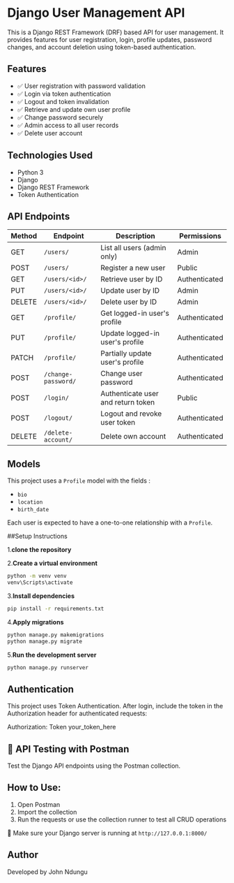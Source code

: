 # Django User Management API

This is a Django REST Framework (DRF) based API for user management. It provides features for user registration, login, profile updates, password changes, and account deletion using token-based authentication.

## Features

- ✅ User registration with password validation
- ✅ Login via token authentication
- ✅ Logout and token invalidation
- ✅ Retrieve and update own user profile
- ✅ Change password securely
- ✅ Admin access to all user records
- ✅ Delete user account

## Technologies Used

- Python 3
- Django
- Django REST Framework
- Token Authentication

## API Endpoints

| Method | Endpoint             | Description                          | Permissions         |
|--------|----------------------|--------------------------------------|---------------------|
| GET    | `/users/`            | List all users (admin only)          | Admin               |
| POST   | `/users/`            | Register a new user                  | Public              |
| GET    | `/users/<id>/`       | Retrieve user by ID                  | Authenticated       |
| PUT    | `/users/<id>/`       | Update user by ID                    | Admin               |
| DELETE | `/users/<id>/`       | Delete user by ID                    | Admin               |
| GET    | `/profile/`          | Get logged-in user's profile         | Authenticated       |
| PUT    | `/profile/`          | Update logged-in user's profile      | Authenticated       |
| PATCH  | `/profile/`          | Partially update user's profile      | Authenticated       |
| POST   | `/change-password/`  | Change user password                 | Authenticated       |
| POST   | `/login/`            | Authenticate user and return token   | Public              |
| POST   | `/logout/`           | Logout and revoke user token         | Authenticated       |
| DELETE | `/delete-account/`   | Delete own account                   | Authenticated       |

## Models

This project uses a `Profile` model with the fields :
- `bio`
- `location`
- `birth_date`

Each user is expected to have a one-to-one relationship with a `Profile`.

##Setup Instructions

1.**clone the repository**

2.**Create a virtual environment**
```bash
python -m venv venv
venv\Scripts\activate
```

3.**Install dependencies**
```bash
pip install -r requirements.txt
```

4.**Apply migrations**
```bash
python manage.py makemigrations
python manage.py migrate
```

5.**Run the development server**
```bash
python manage.py runserver
```

## Authentication

This project uses Token Authentication. After login, include the token in the Authorization header for authenticated requests:

Authorization: Token your_token_here

## 🧪 API Testing with Postman

Test the Django API endpoints using the Postman collection.

## How to Use:
1. Open Postman
2. Import the collection
3. Run the requests or use the collection runner to test all CRUD operations

📝 Make sure your Django server is running at `http://127.0.0.1:8000/` 


## Author

Developed by  John Ndungu




